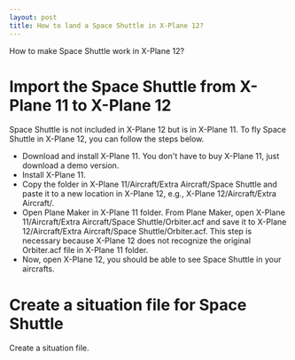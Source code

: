 ```yaml
---
layout: post
title: How to land a Space Shuttle in X-Plane 12? 
---
```




How to make Space Shuttle work in X-Plane 12? 

# Import the Space Shuttle from X-Plane 11 to X-Plane 12
Space Shuttle is not included in X-Plane 12 but is in X-Plane 11. To fly Space Shuttle in X-Plane 12, you can follow the steps below.

- Download and install X-Plane 11. You don't have to buy X-Plane 11, just download a demo version.
- Install X-Plane 11.
- Copy the folder in X-Plane 11/Aircraft/Extra Aircraft/Space Shuttle and paste it to a new location in X-Plane 12, e.g., X-Plane 12/Aircraft/Extra Aircraft/.
- Open Plane Maker in X-Plane 11 folder. From Plane Maker, open  X-Plane 11/Aircraft/Extra Aircraft/Space Shuttle/Orbiter.acf and save it to X-Plane 12/Aircraft/Extra Aircraft/Space Shuttle/Orbiter.acf. This step is necessary because X-Plane 12 does not recognize the original Orbiter.acf file in X-Plane 11 folder.
- Now, open X-Plane 12, you should be able to see Space Shuttle in your aircrafts.


# Create a situation file for Space Shuttle 

Create a situation file.
